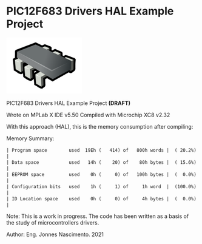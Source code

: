 # PIC12F683 Drivers HAL Example Project

<img src="chip.svg" width="200">

PIC12F683 Drivers HAL Example Project **(DRAFT)**


Wrote on MPLab X IDE v5.50
Compiled with Microchip XC8 v2.32

With this approach (HAL), this is the memory consumption after compiling:

Memory Summary:

    | Program space        used  19Eh (   414) of   800h words |  ( 20.2%) |
    | Data space           used   14h (    20) of    80h bytes |  ( 15.6%) |
    | EEPROM space         used    0h (     0) of   100h bytes |  (  0.0%) |
    | Configuration bits   used    1h (     1) of     1h word  |  (100.0%) |
    | ID Location space    used    0h (     0) of     4h bytes |  (  0.0%) |


Note: 
This is a work in progress.
The code has been written as a basis of the study of microcontrollers drivers.



Author: Eng. Jonnes Nascimento. 2021
